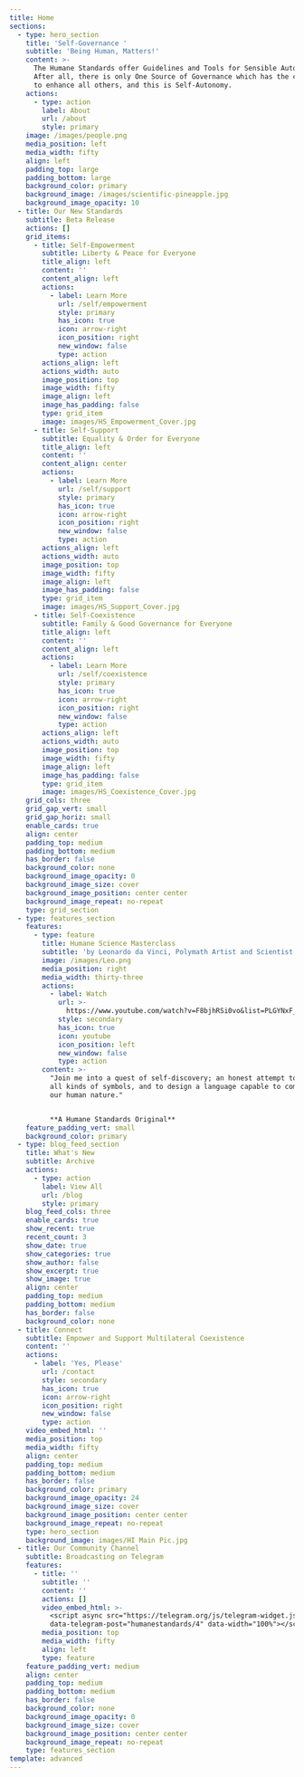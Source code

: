```yaml
---
title: Home
sections:
  - type: hero_section
    title: 'Self-Governance '
    subtitle: 'Being Human, Matters!'
    content: >-
      The Humane Standards offer Guidelines and Tools for Sensible Autonomy.
      After all, there is only One Source of Governance which has the capacity
      to enhance all others, and this is Self-Autonomy.
    actions:
      - type: action
        label: About
        url: /about
        style: primary
    image: /images/people.png
    media_position: left
    media_width: fifty
    align: left
    padding_top: large
    padding_bottom: large
    background_color: primary
    background_image: /images/scientific-pineapple.jpg
    background_image_opacity: 10
  - title: Our New Standards
    subtitle: Beta Release
    actions: []
    grid_items:
      - title: Self-Empowerment
        subtitle: Liberty & Peace for Everyone
        title_align: left
        content: ''
        content_align: left
        actions:
          - label: Learn More
            url: /self/empowerment
            style: primary
            has_icon: true
            icon: arrow-right
            icon_position: right
            new_window: false
            type: action
        actions_align: left
        actions_width: auto
        image_position: top
        image_width: fifty
        image_align: left
        image_has_padding: false
        type: grid_item
        image: images/HS_Empowerment_Cover.jpg
      - title: Self-Support
        subtitle: Equality & Order for Everyone
        title_align: left
        content: ''
        content_align: center
        actions:
          - label: Learn More
            url: /self/support
            style: primary
            has_icon: true
            icon: arrow-right
            icon_position: right
            new_window: false
            type: action
        actions_align: left
        actions_width: auto
        image_position: top
        image_width: fifty
        image_align: left
        image_has_padding: false
        type: grid_item
        image: images/HS_Support_Cover.jpg
      - title: Self-Coexistence
        subtitle: Family & Good Governance for Everyone
        title_align: left
        content: ''
        content_align: left
        actions:
          - label: Learn More
            url: /self/coexistence
            style: primary
            has_icon: true
            icon: arrow-right
            icon_position: right
            new_window: false
            type: action
        actions_align: left
        actions_width: auto
        image_position: top
        image_width: fifty
        image_align: left
        image_has_padding: false
        type: grid_item
        image: images/HS_Coexistence_Cover.jpg
    grid_cols: three
    grid_gap_vert: small
    grid_gap_horiz: small
    enable_cards: true
    align: center
    padding_top: medium
    padding_bottom: medium
    has_border: false
    background_color: none
    background_image_opacity: 0
    background_image_size: cover
    background_image_position: center center
    background_image_repeat: no-repeat
    type: grid_section
  - type: features_section
    features:
      - type: feature
        title: Humane Science Masterclass
        subtitle: 'by Leonardo da Vinci, Polymath Artist and Scientist'
        image: /images/Leo.png
        media_position: right
        media_width: thirty-three
        actions:
          - label: Watch
            url: >-
              https://www.youtube.com/watch?v=F8bjhRSi0vo&list=PLGYNxF_pnQgv9WorsLMsTjJXWMGxWSnlX
            style: secondary
            has_icon: true
            icon: youtube
            icon_position: left
            new_window: false
            type: action
        content: >-
          "Join me into a quest of self-discovery; an honest attempt to decode
          all kinds of symbols, and to design a language capable to communicate
          our human nature."


          **A Humane Standards Original**
    feature_padding_vert: small
    background_color: primary
  - type: blog_feed_section
    title: What's New
    subtitle: Archive
    actions:
      - type: action
        label: View All
        url: /blog
        style: primary
    blog_feed_cols: three
    enable_cards: true
    show_recent: true
    recent_count: 3
    show_date: true
    show_categories: true
    show_author: false
    show_excerpt: true
    show_image: true
    align: center
    padding_top: medium
    padding_bottom: medium
    has_border: false
    background_color: none
  - title: Connect
    subtitle: Empower and Support Multilateral Coexistence
    content: ''
    actions:
      - label: 'Yes, Please'
        url: /contact
        style: secondary
        has_icon: true
        icon: arrow-right
        icon_position: right
        new_window: false
        type: action
    video_embed_html: ''
    media_position: top
    media_width: fifty
    align: center
    padding_top: medium
    padding_bottom: medium
    has_border: false
    background_color: primary
    background_image_opacity: 24
    background_image_size: cover
    background_image_position: center center
    background_image_repeat: no-repeat
    type: hero_section
    background_image: images/HI Main Pic.jpg
  - title: Our Community Channel
    subtitle: Broadcasting on Telegram
    features:
      - title: ''
        subtitle: ''
        content: ''
        actions: []
        video_embed_html: >-
          <script async src="https://telegram.org/js/telegram-widget.js?12"
          data-telegram-post="humanestandards/4" data-width="100%"></script>
        media_position: top
        media_width: fifty
        align: left
        type: feature
    feature_padding_vert: medium
    align: center
    padding_top: medium
    padding_bottom: medium
    has_border: false
    background_color: none
    background_image_opacity: 0
    background_image_size: cover
    background_image_position: center center
    background_image_repeat: no-repeat
    type: features_section
template: advanced
---
```

